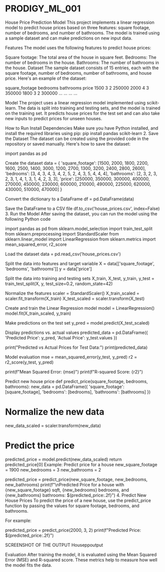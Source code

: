 # PRODIGY_ML_001
House Price Prediction Model
This project implements a linear regression model to predict house prices based on three features: square footage, number of bedrooms, and number of bathrooms. The model is trained using a sample dataset and can make predictions on new input data.

Features
The model uses the following features to predict house prices:

Square footage: The total area of the house in square feet. Bedrooms: The number of bedrooms in the house. Bathrooms: The number of bathrooms in the house. Dataset The sample dataset consists of 15 entries, each with the square footage, number of bedrooms, number of bathrooms, and house price. Here's an example of the dataset:

square_footage bedrooms bathrooms price 1500 3 2 250000 2000 4 3 350000 1800 3 2 300000 ... ... ... ...

Model
The project uses a linear regression model implemented using scikit-learn. The data is split into training and testing sets, and the model is trained on the training set. It predicts house prices for the test set and can also take new inputs to predict prices for unseen houses.

How to Run
Install Dependencies Make sure you have Python installed, and install the required libraries using pip:
pip install pandas scikit-learn 2. Save the Dataset The dataset can be created using the provided code in the repository or saved manually. Here's how to save the dataset:

import pandas as pd

Create the dataset
data = { 'square_footage': [1500, 2000, 1800, 2200, 1600, 2500, 1400, 3000, 1200, 2700, 1300, 3200, 2400, 2800, 2600], 'bedrooms': [3, 4, 3, 4, 3, 4, 2, 5, 2, 4, 3, 5, 4, 4, 4], 'bathrooms': [2, 3, 2, 3, 2, 3, 1, 4, 1, 3, 1, 4, 2, 3, 3], 'price': [250000, 350000, 300000, 400000, 270000, 450000, 230000, 600000, 210000, 490000, 225000, 620000, 430000, 510000, 470000] }

Convert the dictionary to a DataFrame
df = pd.DataFrame(data)

Save the DataFrame to a CSV file
df.to_csv('house_prices.csv', index=False) 3. Run the Model After saving the dataset, you can run the model using the following Python code

import pandas as pd from sklearn.model_selection import train_test_split from sklearn.preprocessing import StandardScaler from sklearn.linear_model import LinearRegression from sklearn.metrics import mean_squared_error, r2_score

Load the dataset
data = pd.read_csv('house_prices.csv')

Split the data into features and target variable
X = data[['square_footage', 'bedrooms', 'bathrooms']] y = data['price']

Split the data into training and testing sets
X_train, X_test, y_train, y_test = train_test_split(X, y, test_size=0.2, random_state=42)

Normalize the features
scaler = StandardScaler() X_train_scaled = scaler.fit_transform(X_train) X_test_scaled = scaler.transform(X_test)

Create and train the Linear Regression model
model = LinearRegression() model.fit(X_train_scaled, y_train)

Make predictions on the test set
y_pred = model.predict(X_test_scaled)

Display predictions vs. actual values
predicted_data = pd.DataFrame({ 'Predicted Price': y_pred, 'Actual Price': y_test.values })

print("Predicted vs Actual Prices for Test Data:") print(predicted_data)

Model evaluation
mse = mean_squared_error(y_test, y_pred) r2 = r2_score(y_test, y_pred)

print(f"Mean Squared Error: {mse}") print(f"R-squared Score: {r2}")

Predict new house price
def predict_price(square_footage, bedrooms, bathrooms): new_data = pd.DataFrame({ 'square_footage': [square_footage], 'bedrooms': [bedrooms], 'bathrooms': [bathrooms] })

# Normalize the new data
new_data_scaled = scaler.transform(new_data)

# Predict the price
predicted_price = model.predict(new_data_scaled)
return predicted_price[0]
Example: Predict price for a house
new_square_footage = 1900 new_bedrooms = 3 new_bathrooms = 2

predicted_price = predict_price(new_square_footage, new_bedrooms, new_bathrooms) print(f"\nPredicted Price for a house with {new_square_footage} sqft, {new_bedrooms} bedrooms, and {new_bathrooms} bathrooms: ${predicted_price:.2f}") 4. Predict New House Prices To predict the price of a new house, use the predict_price function by passing the values for square footage, bedrooms, and bathrooms.

For example:

predicted_price = predict_price(2000, 3, 2) print(f"Predicted Price: ${predicted_price:.2f}")

SCREENSHOT OF THE OUTPUT
Houseppoutput

Evaluation
After training the model, it is evaluated using the Mean Squared Error (MSE) and R-squared score. These metrics help to measure how well the model fits the data.
